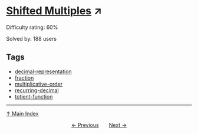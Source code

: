 # [Shifted Multiples](https://projecteuler.net/problem=805) ↗️

Difficulty rating: 60%

Solved by: 188 users
## Tags

- [decimal-representation](../tags/decimal-representation.md)
- [fraction](../tags/fraction.md)
- [multiplicative-order](../tags/multiplicative-order.md)
- [recurring-decimal](../tags/recurring-decimal.md)
- [totient-function](../tags/totient-function.md)



---

[↑ Main Index](../README.md)


<div align=center><a href='804.md'>← Previous</a> &nbsp;&nbsp; &nbsp;&nbsp;  <a href='806.md'>Next →</a></div>

